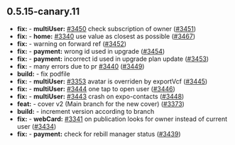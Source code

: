 ## 0.5.15-canary.11

* **fix:**  - **multiUser:** [#3450](https://github.com/AzzappApp/azzapp/pull/3450) check subscription of owner ([#3451](https://github.com/AzzappApp/azzapp/pull/3451))
* **fix:**  - **home:** [#3340](https://github.com/AzzappApp/azzapp/pull/3340) use value as closest as possible ([#3467](https://github.com/AzzappApp/azzapp/pull/3467))
* **fix:**  - warning on forward ref ([#3452](https://github.com/AzzappApp/azzapp/pull/3452))
* **fix:**  - **payment:** wrong id used in upgrade ([#3454](https://github.com/AzzappApp/azzapp/pull/3454))
* **fix:**  - **payment:** incorrect id used in upgrade plan update ([#3453](https://github.com/AzzappApp/azzapp/pull/3453))
* **fix:**  - many errors due to pr [#3440](https://github.com/AzzappApp/azzapp/pull/3440) ([#3449](https://github.com/AzzappApp/azzapp/pull/3449))
* **build:**  - fix podfile
* **fix:**  - **multiUser:** [#3353](https://github.com/AzzappApp/azzapp/pull/3353) avatar is overriden by exportVcf ([#3445](https://github.com/AzzappApp/azzapp/pull/3445))
* **fix:**  - **multiUser:** [#3444](https://github.com/AzzappApp/azzapp/pull/3444) one tap to open user ([#3446](https://github.com/AzzappApp/azzapp/pull/3446))
* **fix:**  - **multiUser:** [#3443](https://github.com/AzzappApp/azzapp/pull/3443) crash on expo-contacts ([#3448](https://github.com/AzzappApp/azzapp/pull/3448))
* **feat:**  - cover v2 (Main branch for the new cover) ([#3373](https://github.com/AzzappApp/azzapp/pull/3373))
* **build:**  - increment version according to branch
* **fix:**  - **webCard:** [#3341](https://github.com/AzzappApp/azzapp/pull/3341) on publication looks for owner instead of current user ([#3434](https://github.com/AzzappApp/azzapp/pull/3434))
* **fix:**  - **payment:** check for rebill manager status ([#3439](https://github.com/AzzappApp/azzapp/pull/3439))